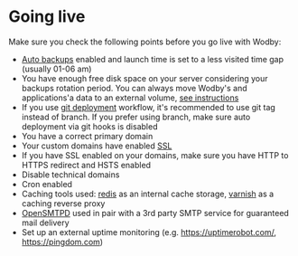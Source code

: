 # Going live

Make sure you check the following points before you go live with Wodby:

* [Auto backups](https://docs.wodby.com/apps/backups.html) enabled and launch time is set to a less visited time gap (usually 01-06 am) 
* You have enough free disk space on your server considering your backups rotation period. You can always move Wodby's and applications'a data to an external volume, [see instructions](https://docs.wodby.com/infrastructure/volumes.html)
* If you use [git deployment](https://docs.wodby.com/git/) workflow, it's recommended to use git tag instead of branch. If you prefer using branch, make sure auto deployment via git hooks is disabled
* You have a correct primary domain
* Your custom domains have enabled [SSL](https://docs.wodby.com/apps/ssl.html)
* If you have SSL enabled on your domains, make sure you have HTTP to HTTPS redirect and HSTS enabled
* Disable technical domains
* Cron enabled
* Caching tools used: [redis](containers/redis.md) as an internal cache storage, [varnish](containers/varnish.md) as a caching reverse proxy 
* [OpenSMTPD](containers/opensmtpd.md) used in pair with a 3rd party SMTP service for guaranteed mail delivery
* Set up an external uptime monitoring (e.g. https://uptimerobot.com/, https://pingdom.com)